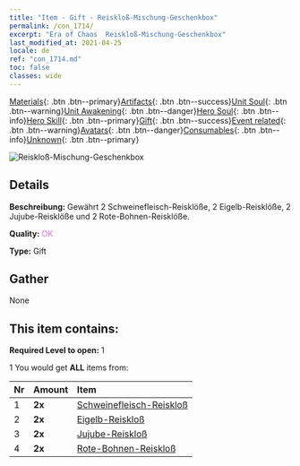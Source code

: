 ```yaml
---
title: "Item - Gift - Reiskloß-​Mischung-​Geschenkbox"
permalink: /con_1714/
excerpt: "Era of Chaos  Reiskloß-​Mischung-​Geschenkbox"
last_modified_at: 2021-04-25
locale: de
ref: "con_1714.md"
toc: false
classes: wide
---
```

 [Materials](/ItemsDE/){: .btn .btn--primary}[Artifacts](/ItemsDE/Artifacts/){: .btn .btn--success}[Unit Soul](/ItemsDE/UnitSoul/){: .btn .btn--warning}[Unit Awakening](/ItemsDE/UnitAwakening/){: .btn .btn--danger}[Hero Soul](/ItemsDE/HeroSoul/){: .btn .btn--info}[Hero Skill](/ItemsDE/HeroSkill/){: .btn .btn--primary}[Gift](/ItemsDE/Gift/){: .btn .btn--success}[Event related](/ItemsDE/Events/){: .btn .btn--warning}[Avatars](/ItemsDE/Avatars/){: .btn .btn--danger}[Consumables](/ItemsDE/Consumables/){: .btn .btn--info}[Unknown](/ItemsDE/Unknown/){: .btn .btn--primary}

 ![Reiskloß-​Mischung-​Geschenkbox](/images/t/i_907330.png)

## Details
 **Beschreibung:** Gewährt 2 Schweinefleisch-Reisklöße, 2 Eigelb-Reisklöße, 2 Jujube-Reisklöße und 2 Rote-Bohnen-Reisklöße.

 **Quality:** <span style="color: #DA70D6">OK</span>

 **Type:** Gift

## Gather

  None

## This item contains:

 **Required Level to open:** 1

 1 You would get **ALL** items  from:

  | Nr | Amount |     Item    |
  |:---|:-------|:------------|
  | 1 |  **2x** | [Schweinefleisch-​Reiskloß](/ItemsDE/con_542/) |  | 
  | 2 |  **2x** | [Eigelb-​Reiskloß](/ItemsDE/con_543/) |  | 
  | 3 |  **2x** | [Jujube-​Reiskloß](/ItemsDE/con_544/) |  | 
  | 4 |  **2x** | [Rote-​Bohnen-​Reiskloß](/ItemsDE/con_545/) |  | 
